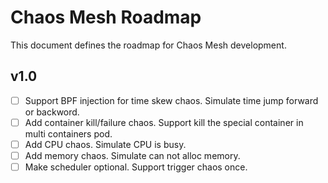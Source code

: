 # Chaos Mesh Roadmap

This document defines the roadmap for Chaos Mesh development.

## v1.0
- [ ] Support BPF injection for time skew chaos. Simulate time jump forward or backword.
- [ ] Add container kill/failure chaos. Support kill the special container in multi containers pod.
- [ ] Add CPU chaos. Simulate CPU is busy.
- [ ] Add memory chaos. Simulate can not alloc memory.
- [ ] Make scheduler optional. Support trigger chaos once.
